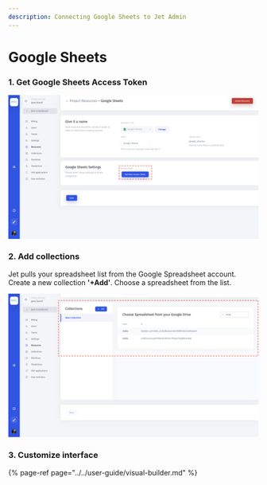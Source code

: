 ```yaml
---
description: Connecting Google Sheets to Jet Admin
---
```


# Google Sheets



### 1. Get Google Sheets Access Token

![](../../.gitbook/assets/screen-shot-2020-03-04-at-1.03.46-am.png)



### 2. Add collections

Jet pulls your spreadsheet list from the Google Spreadsheet account. Create a new collection **'+Add'**. Choose a spreadsheet from the list.

![](../../.gitbook/assets/screen-shot-2020-03-04-at-1.05.00-am.png)



### 3. Customize interface

{% page-ref page="../../user-guide/visual-builder.md" %}



